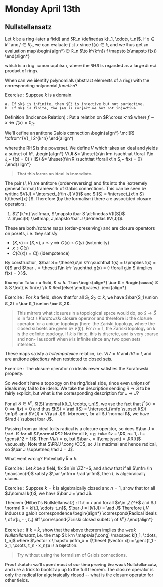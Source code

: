 # Monday April 13th

## Nullstellansatz

Let $k$ be a ring (later a field) and $R_n \definedas k[t_1, \cdots, t_n]$.
If $x \in k^n$ and $f\in R_n$, we can evaluate $f$ at $x$ since $f(x) \in k$, and we thus get an evaluation map
\begin{align*}
E: R_n &\to k^{k^n}\\
f \mapsto (x\mapsto f(x))
\end{align*}

which is a ring homomorphism, where the RHS is regarded as a large direct product of rings.

When can we identify polynomials (abstract elements of a ring) with the corresponding polynomial *function*?

Exercise
:   Suppose $k$ is a domain.

    a. If $k$ is infinite, then $E$ is injective but not surjective.
    b. If $k$ is finite, the $E$ is surjective but not injective.

Definition (Incidence Relation)
: Put a relation on $R \cross k^n$ where $f\sim x \iff f(x) = 0_R$.

We'll define an antitone Galois connection
\begin{align*}
\mci(R) \tofrom^{V}_I 2^{k^n}
\end{align*}

where the RHS is the powerset.
We define $V$ which takes an ideal and yields a subset of $k^n$,
\begin{align*}
V(J) &= \theset{x\in k^n \suchthat \forall f\in J,~ f(x) = 0} \\
I(S) &= \theset{f\in R \suchthat \forall x\in S,~ f(x) = 0}
.\end{align*}

> That this forms an ideal is immediate.

The pair $(I, V)$ are antitone (order-reversing) and fits into the (extremely general formal) framework of Galois connections.
This can be seen by writing $V(J) = \intersect_{f\in J} V(f)$ and $I(S) = \intersect_{x\in S} I(\theset{x} )$.
Therefore (by the formalism) there are associated closure operators:

1. $2^{k^n} \selfmap, S \mapsto \bar S \definedas V(I(S))$
2. $\mci(R) \selfmap, J\mapsto \bar J \definedas I(V(J))$.

These are both *isotone* maps (order-preserving) and are closure operators on posets, i.e. they satisfy

- $(X, \leq) \mapsto (X, \leq), x\leq y\implies C(x) \leq C(y)$ (isotonicity)
- $x\leq C(x)$
- $C(C(x)) = C()$ (idempotence)

By construction, $\bar S = \theset{x\in k^n \suchthat f(s) = 0 \implies f(x) = 0}$ and $\bar J = \theset{f\in k^n \suchthat g(x) = 0 \forall g\in S \implies f(x) = 0 }$.

Example:
Take $k$ a field, $S \subset k$.
Then 
\begin{align*}
\bar S = 
\begin{cases}
S & S \text{ is finite} \\
k & \text{else}
\end{cases}
.\end{align*}

Exercise
: For $k$ a field, show that for all $S_1, S_2 \subset k$, we have $\bar{S_1 \union S_2} = \bar S_1 \union \bar S_2$.

> This mirrors what closures in a topological space would do, so $S \to \bar S$ is in fact a *Kuratowski* closure operator and therefore is the closure operator for a unique topology (here, the Zariski topology, where the closed subsets are given by $V(I)$).
> For $n=1$, the Zariski topology on $k$ is the cofinite topology.
> If $k$ is finite, this is discrete, and is very coarse and non-Hausdorff when $k$ is infinite since any two open sets intersect.

These maps satisfy a *tridempotence* relation, i.e. $VIV =V$ and $IVI = I$, and are antitone *bijections* when restricted to closed sets.

Exercise
: The closure operator on ideals never satisfies the Kuratowski property.

So we don't have a topology on the ring/ideal side, since even unions of ideals may fail to be ideals.
We take the description sending $S\to \bar S$ to be fairly explicit, but what is the corresponding description for $J\to \bar J$?

For all $S\in k^n$, $I(S) \normal k[t_1, \cdots, t_n]$, we use the fact that $f^n(x) = 0 \implies f(x) = 0$ and thus $I(S) = \rad I(S) = \intersect_{\mfp \supset I(S)} \mfp$, and $V(J) = V(\rad J)$.
Moreover, for all $J \normal R$, we have $\rad J \subset \bar J$.

Passing from an ideal to its radical is a closure operator, so does $\bar J = \rad J$ for all $J\normal R$?
Not for all $k$, e.g. take $k = \RR, n= 1, J = \gens{t^2 + 1}$.
Then $V(J) = \emptyset$, but $\bar J = I(\emptyset) = \RR[t]$ vacuously.
Note that $\RR/J \cong \CC$, so $J$ is maximal and hence radical, so $\bar J \supsetneq \rad J = J$.

What went wrong? Potentially $\bar k\neq k$.

Exercise
: Let $k$ be a field, fix $n \in \ZZ^+$, and show that if all $\mfm \in \maxspec(R)$ satisfy $\bar \mfm = \rad \mfm$, then $L$ is algebraically closed.

Exercise
: Suppose $k = \bar k$ is algebraically closed and $n=1$, show that for all $J\normal k(t)$, we have $\bar J = \rad J$.

Theorem (Hilbert's Nullstellansatz)
:   If $k = \bar k$  and for all $n\in \ZZ^+$ and $J \normal R = k[t_1, \cdots, t_n]$, $\bar J = I(V(J)) = \rad J$
    Therefore $I, V$ induces a galois correspondence
    \begin{align*}
    \correspond{Radical ideals \\ of $k[t_1, \cdots, t_n$} \iff \correspond{Zariski closed subets \\ of $k^n$}
    .\end{align*}

Exercise
: If $k = \bar k$, show that the above theorem implies the *weak Nullstellansatz*, i.e. the map $I: k^n \mapsvia{\cong} \maxspec k[t_1, \cdots, t_n]$ where $\vector x \mapsto \mfm_x = I(\theset {\vector x}) = \gens{t_1 - x_1, \cdots, t_n - x_n}$ is a bijection.

> Try without using the formalism of Galois connections.

Proof sketch: we'll spend most of our time proving the weak Nullstellansatz, and use a trick to bootstrap up to the full theorem.
The closure operator is only the radical for algebraically closed -- what is the closure operator for other fields.


